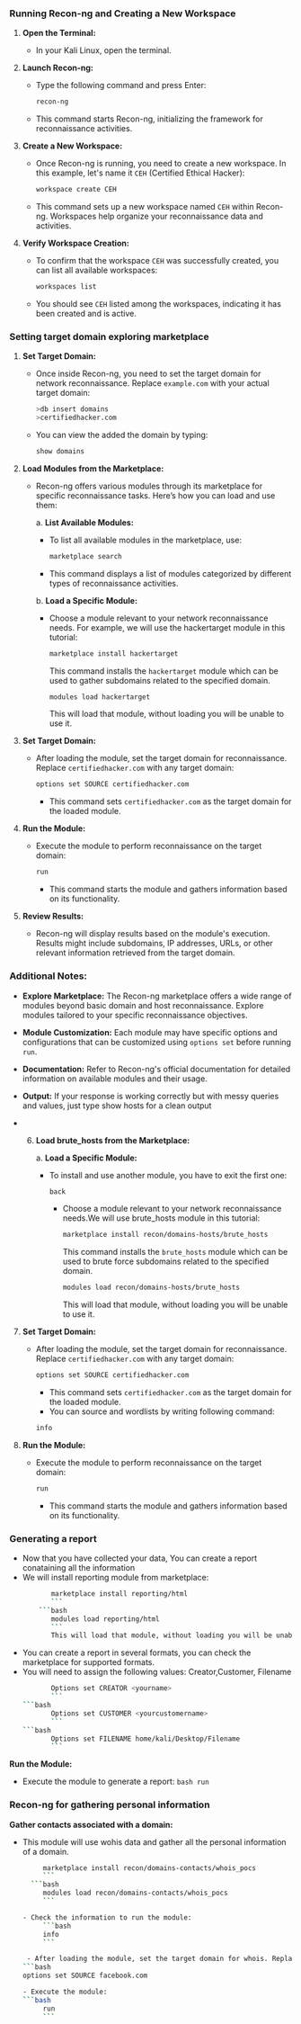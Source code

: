 ### Running Recon-ng and Creating a New Workspace

1. **Open the Terminal:**
   - In your Kali Linux, open the terminal.

2. **Launch Recon-ng:**
   - Type the following command and press Enter:
     ```bash
     recon-ng
     ```
   - This command starts Recon-ng, initializing the framework for reconnaissance activities.

3. **Create a New Workspace:**
   - Once Recon-ng is running, you need to create a new workspace. In this example, let's name it `CEH` (Certified Ethical Hacker):
     ```bash
     workspace create CEH
     ```
   - This command sets up a new workspace named `CEH` within Recon-ng. Workspaces help organize your reconnaissance data and activities.

4. **Verify Workspace Creation:**
   - To confirm that the workspace `CEH` was successfully created, you can list all available workspaces:
     ```bash
     workspaces list
     ```
   - You should see `CEH` listed among the workspaces, indicating it has been created and is active.

### Setting target domain exploring marketplace

1. **Set Target Domain:**
   - Once inside Recon-ng, you need to set the target domain for network reconnaissance. Replace `example.com` with your actual target domain:
     ```bash
     >db insert domains
     >certifiedhacker.com
     ```
   - You can view the added the domain by typing:   
     ```bash
     show domains
     ```

2. **Load Modules from the Marketplace:**
   - Recon-ng offers various modules through its marketplace for specific reconnaissance tasks. Here’s how you can load and use them:
   
     a. **List Available Modules:**
        - To list all available modules in the marketplace, use:
          ```bash
          marketplace search
          ```
        - This command displays a list of modules categorized by different types of reconnaissance activities.

     b. **Load a Specific Module:**
        - Choose a module relevant to your network reconnaissance needs. For example, we will use the hackertarget module in this tutorial:
          ```bash
          marketplace install hackertarget
          ```
          This command installs the `hackertarget` module which can be used to gather subdomains related to the specified domain.

          ```bash
          modules load hackertarget
          ```
          This will load that module, without loading you will be unable to use it.

3. **Set Target Domain:**
   - After loading the module, set the target domain for reconnaissance. Replace `certifiedhacker.com` with any target domain:
     ```bash
     options set SOURCE certifiedhacker.com
     ```
     - This command sets `certifiedhacker.com` as the target domain for the loaded module.

4. **Run the Module:**
   - Execute the module to perform reconnaissance on the target domain:
     ```bash
     run
     ```
     - This command starts the module and gathers information based on its functionality.

5. **Review Results:**
   - Recon-ng will display results based on the module's execution. Results might include subdomains, IP addresses, URLs, or other relevant information retrieved from the target domain.

### Additional Notes:
- **Explore Marketplace:** The Recon-ng marketplace offers a wide range of modules beyond basic domain and host reconnaissance. Explore modules tailored to your specific reconnaissance objectives.
- **Module Customization:** Each module may have specific options and configurations that can be customized using `options set` before running `run`.
- **Documentation:** Refer to Recon-ng's official documentation for detailed information on available modules and their usage. 
- **Output:** If your response is working correctly but with messy queries and values, just type show hosts for a clean output

- 6. **Load brute_hosts from the Marketplace:**
     
     a. **Load a Specific Module:**
     - To install and use another module, you have to exit the first one:
          ```bash
          back
          ```
        - Choose a module relevant to your network reconnaissance needs.We will use brute_hosts module in this tutorial:
          ```bash
          marketplace install recon/domains-hosts/brute_hosts
          ```
          This command installs the `brute_hosts` module which can be used to brute force subdomains related to the specified domain.

            ```bash
          modules load recon/domains-hosts/brute_hosts
          ```
          This will load that module, without loading you will be unable to use it.

7. **Set Target Domain:**
   - After loading the module, set the target domain for reconnaissance. Replace `certifiedhacker.com` with any target domain:
     ```bash
     options set SOURCE certifiedhacker.com
     ```
     - This command sets `certifiedhacker.com` as the target domain for the loaded module.
     - You can source and wordlists by writing following command:
     ```bash
     info
     ```

8. **Run the Module:**
   - Execute the module to perform reconnaissance on the target domain:
     ```bash
     run
     ```
     - This command starts the module and gathers information based on its functionality.

### Generating a report
- Now that you have collected your data, You can create a report conataining all the information
- We will install reporting module from marketplace:
   ```bash
          marketplace install reporting/html
          ```
       ```bash
          modules load reporting/html
          ```
          This will load that module, without loading you will be unable to use it.
   
- You can create a report in several formats, you can check the marketplace for supported formats.
- You will need to assign the following values: Creator,Customer, Filename
   ```bash
          Options set CREATOR <yourname>
          ```
   ```bash
          Options set CUSTOMER <yourcustomername>
          ```
   ```bash
          Options set FILENAME home/kali/Desktop/Filename
          ```
**Run the Module:**
   - Execute the module to generate a report:
    ```bash
          run
          ```

 ### Recon-ng for gathering personal information
     
**Gather contacts associated with a domain:**
- This module will use wohis data and gather all the personal information of a domain.
  
     ```bash
          marketplace install recon/domains-contacts/whois_pocs
          ```
       ```bash
          modules load recon/domains-contacts/whois_pocs
          ```

     - Check the information to run the module:
          ```bash
          info
          ```

      - After loading the module, set the target domain for whois. Replace `facebook.com` with any target domain:
     ```bash
     options set SOURCE facebook.com
     
   - Execute the module:
    ```bash
          run
          ```
